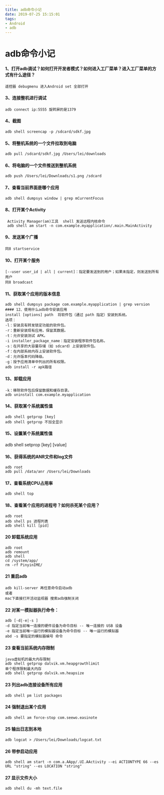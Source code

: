 ```yaml
---
title: adb命令小记
date: 2019-07-25 15:15:01
tags:
- Android
- adb
---
```


# adb命令小记
#### 1、打开adb调试？如何打开开发者模式？如何进入工厂菜单？进入工厂菜单的方式有什么途径？
	遥控器 debugmenu 进入Android set 全部打开
#### 3、连接整机进行调试
	adb connect ip:5555 旋转屏的是1379
#### 4、截图
	adb shell screencap -p /sdcard/sdkf.jpg
#### 5、将整机系统的一个文件拉取到电脑
	adb pull /sdcard/sdkf.jpg /Users/lei/downloads
#### 6、将电脑的一个文件推送到整机系统
	adb push /Users/lei/Downloads/s1.png /sdcard
#### 7、查看当前界面是哪个应用
	adb shell dumpsys window | grep mCurrentFocus
#### 8、打开某个Activity
	 Activity Manager(am)工具  shell 发送远程内核命令
	 adb shell am start -n com.example.myapplication/.main.MainActivity 
#### 9、发送某个广播
	同8 startservice
#### 10、打开某个服务
	[--user user_id | all | current]：指定要发送到的用户；如果未指定，则发送到所有用户
	同8 broadcast
#### 11、获取某个应用的版本信息
	adb shell dumpsys package com.example.myapplication | grep version
	#### 12、使用什么adb命令安装应用
	install [options] path	将软件包（通过 path 指定）安装到系统。
	选项：
	-l：安装具有转发锁定功能的软件包。
	-r：重新安装现有应用，保留其数据。
	-t：允许安装测试 APK。
	-i installer_package_name：指定安装程序软件包名称。
	-s：在共享的大容量存储（如 sdcard）上安装软件包。
	-f：在内部系统内存上安装软件包。
	-d：允许版本代码降级。
	-g：授予应用清单中列出的所有权限。
	adb install -r apk路径
#### 13、卸载应用
	-k：移除软件包后保留数据和缓存目录。
	adb uninstall com.example.myapplication
#### 14、获取某个系统属性值
	adb shell getprop [key]
	adb shell getprop 不加全显示
#### 15、设置某个系统属性值
adb shell setprop [key] [value]
#### 16、获得系统的ANR文件和log文件
	adb root
	adb pull /data/anr /Users/lei/Downloads
#### 17、查看系统CPU占用率
	adb shell top	
#### 18、查看某个应用的进程号？如何杀死某个应用？
	adb root
	adb shell ps 进程列表
	adb shell kill [pid]
#### 20 卸载系统应用 
	adb root
	adb remount
	adb shell
	cd /system/app/
	rm -rf PinyinIME/
#### 21 重启adb
	adb kill-server 再任意命令启动adb
	或者
	mac下直接打开活动监视器 搜索adb强制关闭
#### 22 对某一模拟器执行命令：
	adb [-d|-e|-s ]
	-d 指定当前唯一连接的硬件设备为命令目标 -- 唯一连接的 USB 设备
	-e 指定当前唯一运行的模拟器设备为命令目标 -- 唯一运行的模拟器
	abd -s 要指定的模拟器编号 命令
#### 23 查看当前系统内存限制
	java虚拟机的最大内存限制
	adb shell getprop dalvik.vm.heapgrowthlimit
	单个程序限制最大内存
	adb shell getprop dalvik.vm.heapsize
#### 23 列出adb连接设备所有应用
	adb shell pm list packages
#### 24 强制退出某个应用
	adb shell am force-stop com.seewo.easinote
#### 25 输出日志到本地
	adb logcat > /Users/lei/Downloads/logcat.txt
#### 26 带参启动应用
	adb shell am start -n com.a.AApp/.UI.AActivity --ei ACTIONTYPE 66 --es URL "string" --es LOCATION "string"
#### 27 显示文件大小
	adb shell du -mh text.file

